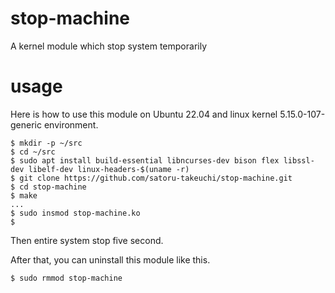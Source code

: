 # stop-machine
A kernel module which stop system temporarily

# usage

Here is how to use this module on Ubuntu 22.04 and linux kernel 5.15.0-107-generic environment.

```
$ mkdir -p ~/src
$ cd ~/src
$ sudo apt install build-essential libncurses-dev bison flex libssl-dev libelf-dev linux-headers-$(uname -r)
$ git clone https://github.com/satoru-takeuchi/stop-machine.git
$ cd stop-machine
$ make
...
$ sudo insmod stop-machine.ko
$ 
```

Then entire system stop five second.

After that, you can uninstall this module like this.

```
$ sudo rmmod stop-machine
```
